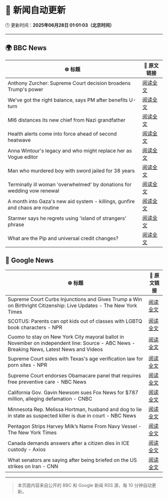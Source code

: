 # 🧠 新闻自动更新

🕒 更新时间：**2025年06月28日 01:01:03（北京时间）**

---

## 🌍 BBC News

| 🌐 标题 | 🔗 原文链接 |
|--------|-------------|
| Anthony Zurcher: Supreme Court decision broadens Trump's power | [阅读全文](https://www.bbc.com/news/articles/cj9velv7z4no) |
| We've got the right balance, says PM after benefits U-turn | [阅读全文](https://www.bbc.com/news/articles/cd78vyl3yvlo) |
| MI6 distances its new chief from Nazi grandfather | [阅读全文](https://www.bbc.com/news/articles/c0l406gpydgo) |
| Health alerts come into force ahead of second heatwave | [阅读全文](https://www.bbc.com/news/articles/cy4y8exrw0zo) |
| Anna Wintour's legacy and who might replace her as Vogue editor | [阅读全文](https://www.bbc.com/news/articles/c3envvyvqydo) |
| Man who murdered boy with sword jailed for 38 years | [阅读全文](https://www.bbc.com/news/articles/cvg977nkl9xo) |
| Terminally ill woman 'overwhelmed' by donations for wedding vow renewal | [阅读全文](https://www.bbc.com/news/articles/crmvjpdgx20o) |
| A month into Gaza's new aid system - killings, gunfire and chaos are routine | [阅读全文](https://www.bbc.com/news/articles/cwygezz3gx7o) |
| Starmer says he regrets using 'island of strangers' phrase | [阅读全文](https://www.bbc.com/news/articles/cj3rxrg2pnjo) |
| What are the Pip and universal credit changes? | [阅读全文](https://www.bbc.com/news/articles/cj924xvzrr2o) |

## 📰 Google News

| 🌐 标题 | 🔗 原文链接 |
|--------|-------------|
| Supreme Court Curbs Injunctions and Gives Trump a Win on Birthright Citizenship: Live Updates - The New York Times | [阅读全文](https://news.google.com/rss/articles/CBMihgFBVV95cUxPZy1mUWUtQXEyMjYxbjZfZlFFVTlCbVRUSGVNTUtudWQ3X3o3VVBmMXR3RHZjQ0FTRHEtZ1pSWEFMUWRRMWlIQnBWZmRRQXVVQ3BPdVVyUmlxaUd3dWpZRTdaQzZCcTNfTmowOFRLSERfRFVuQ1IybVVkU3JRbWhzQ3E1LXladw?oc=5) |
| SCOTUS: Parents can opt kids out of classes with LGBTQ book characters - NPR | [阅读全文](https://news.google.com/rss/articles/CBMidkFVX3lxTFA3RzJQckhHR3NwUkdMNWthdUMxU2MteF9vaFpGZHh3YTRlYlhWWFdZaVFqTF85NXFtTGlKbnRxdE1QU09Nd05qLWVoOUY2NHFyYjJ1dWtRdlRDRXZKQkxsUjdGaVlNSjhvNEdkN0FwX1J3WWdwanc?oc=5) |
| Cuomo to stay on New York City mayoral ballot in November on independent line: Source - ABC News - Breaking News, Latest News and Videos | [阅读全文](https://news.google.com/rss/articles/CBMioAFBVV95cUxOMU5BWlBtN012TEo5TjYtRFUwUWU3dWJyRzNEd1ZHQmhJbF96RkotbGtpQkJvQkJwbjMyaEJUaG5xQzdmamp2eVZmcU9rWFl0SjZsc3kxYi03b0trTkRLdnY3OGZ0NWRlcGVTWTJXdThaT1JGTWR1U09xOG9hNXdfb0pzRElEbUtlb0ZaaXozMHU4aHVXaTkxRWlwenZObDNh0gGmAUFVX3lxTFBydnJHWkNYeVdZeEl5ZE5HQWtwZlFhdWx6OTVYMkRCMmE4d0kxNWdMMEo3YVcxMkY4dnZDWTNmUFM0NXRmQ0JGWmtZakdvU2U4YWNFWHN1MU5VMWhtaUR6eE1FYTVWVWZkSlBaaVUxSlhkdk92TEdUcmFHanViX25LVi13OUkxemk5LTN3NGRaa3lFRm5pdVJHMDN0SXc5VDNPZ1BtQUE?oc=5) |
| Supreme Court sides with Texas's age verification law for porn sites - NPR | [阅读全文](https://news.google.com/rss/articles/CBMidEFVX3lxTE4zaUs4Vm1FUGE1cmZRcElhZzZSRTVrbVdlczlpM0lpcDQxV1lBa1FHN1F2QjdQLXRUVm5IY0ZCU242MnFNVk82eXAxQUdXUERucWxvRnMwQ2VrTUttNTEyQXM5TkZ5akVZcXdSMUN2ckxRMUhu?oc=5) |
| Supreme Court endorses Obamacare panel that requires free preventive care - NBC News | [阅读全文](https://news.google.com/rss/articles/CBMixAFBVV95cUxOUU5teF85Umo0bklwMnUwckJNMTIwLVVBb0ttS29TaTlsNFc0b3Jub0JGMFowVDlNVUpLRGJWbUNXUnlEbXZXZFUxZmVRYXRCb0NyRVh5Z28zczZIdlUzbTdFZkdLbnpleW9xTWQwSk0tS21BUVZEcEZUVkRGTG9Rb3I0SGloSzNqWFp1T2lKbElTZzNVRE1BcUlOdzNJUkFaTXFXdTUtckdfNlBDekFXSTM2TllYeUpqZi0yV0RYVGZ1SzM50gFWQVVfeXFMTjlCV2RpSzRWT2U0enJmZnl3cmtiNE80eEdLRG5RWkE1eTlfeWxtb2Q1N2ZfM2pUVHU3R1FleGRybkNmVVFKXzFWYlNMRVdTRHpRajg4NXc?oc=5) |
| California Gov. Gavin Newsom sues Fox News for $787 million, alleging defamation - CNBC | [阅读全文](https://news.google.com/rss/articles/CBMie0FVX3lxTE5tUkFEamtVOElRUURqSUpIR2llMDdhblp5cDJvYlAzZlplWnItczV4OFprUjFTRkFaZVZldFFNLWRPU29PdE1YeFV3a2Z5VEtMeG1aYldrempyVGgycEZRWTd4WDU2cGc3Rk55dFNvd0RYZkRNdXNxS0J6QdIBgAFBVV95cUxPMFk0YmFPUW5VYlZnRXFZWnJDQWMzSHJ5dVNPT1hjOWtQOGtVU0lfeXRRTTBLSHFDYmJtaFZyUW85bkY0RGszcGJPUWluSGI3NUljc2VNeUxRY3RhYUpFNWZkU2ZKVFRMTUhQTXpycXZEQVpXZDVkSUdXNi1KdFExcw?oc=5) |
| Minnesota Rep. Melissa Hortman, husband and dog to lie in state as suspected killer is due in court - NBC News | [阅读全文](https://news.google.com/rss/articles/CBMiugFBVV95cUxPS3UyRGk5N0NVaU5fNms5clFwdjE3ak85R3NqaTVUbmVIQUlsSF9hZ1hldGpsazVYcnJ3TFRPbnloTEhNdFlRVXRPSi00TXlvQVI2a3lQdFN4RERLRnNuR3NPODQyakZUU0FaZ01FWlJRc0RnQ0xOcEE0bFhOQnNwRVoyS2tzZi15ZWtZWmhNVzNOc2FiN2hVWEkzUGxzaUtmMzI5aVVCVWF1ZFFBbUNUcUdiaUF0ZVRLemfSAVZBVV95cUxNOEpmWjNOVVAwNU9xMGNmVEY3R1h5azRFOXJURXIxcm5LNi1pTmJ6VTlIUUFHTGRqOWg5bGp0RlEtSldNc2J4dkVqTjdrdDhDek1iZHVPZw?oc=5) |
| Pentagon Strips Harvey Milk’s Name From Navy Vessel - The New York Times | [阅读全文](https://news.google.com/rss/articles/CBMilgFBVV95cUxPZms4NkxTLUl1MERYaGQ0UkJhYWl3MEt1OXNiemI1RGtlRmNpUjBja2M1Z0l6dWNMSENpaTRoc24tMV9XMHNJdmlKYUFOdE9UYURMUWxzTFVoN2tTR282Vk4xelFueks0QVgtVmttTGlxRzJMV2N0Sl85Nlo4ODRLMUd1enMwU19vY3dZNDhVNk1ST1IzTWc?oc=5) |
| Canada demands answers after a citizen dies in ICE custody - Axios | [阅读全文](https://news.google.com/rss/articles/CBMiiwFBVV95cUxQbjM2dHlfWFZKT3p5LVpDSGpHbGlEVkZnVkNuRWgzODV6SnJRYXZXQXgwcHlCWXBIYXJnZjNFWmY1aTZoWTgxYnRqOEVxSUNKemlpb1JiU1JOZVp4TGxkNjZ6Z1pCUXFZUjhpQ1pkdnBhdmc1QUhmcTFwQTZtUXNOZUhJaGpDdU5DUzN3?oc=5) |
| What senators are saying after being briefed on the US strikes on Iran - CNN | [阅读全文](https://news.google.com/rss/articles/CBMiekFVX3lxTE8xWEpOTi0xaENubWZyczRLaHZDSWpDaV9MRDdKeUo3OFhBbVNDaUtDMFV5Rng1S1MzazFGUTVfU1lVRG5QT01UQ193M3VJb1dEOGdMazFQR3VhOHdXOWEtSU11WExyWS1qbkpiamZvN0czRjlZTXhFcXZn0gF_QVVfeXFMUDNtSnR4SEVwak9GU19NSjNiZzVPLUJUeFU0T3cwSlhrVkVZVDg1djVSTW9TNzI0V2lDSVhjRkRwTzdZcUo5dWRSNGQ4Y0dycnB2SUROYWc5QkJHTF9fcThoTkxrZWIxeF8zNDRhajFRaEcwb2NPdzY4dzlINVFsdw?oc=5) |

---
> 本页面内容来自公开的 BBC 和 Google 新闻 RSS 源，每 10 分钟自动更新。